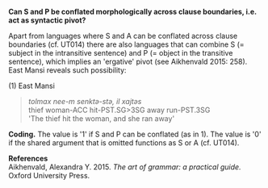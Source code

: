 **Can S and P be conflated morphologically across clause boundaries, i.e. act as syntactic pivot?**

Apart from languages where S and A can be conflated across clause boundaries (cf. UT014) there are also languages that can combine S (= subject in the intransitive sentence) and P (= object in the transitive sentence), which implies an 'ergative' pivot (see Aikhenvald 2015: 258). East Mansi reveals such possibility:

(1) East Mansi<br/>
>*tolmax nee-m senktǝ-stǝ, il xajtǝs*<br/>
>thief woman-ACC hit-PST.SG>3SG away run-PST.3SG<br/>
>'The thief hit the woman, and she ran away'

**Coding.** The value is '1' if S and P can be conflated (as in 1). The value is '0' if the shared argument that is omitted functions as S or A (cf. UT014).

**References**<br/>
Aikhenvald, Alexandra Y. 2015. *The art of grammar: a practical guide.* Oxford University Press.
